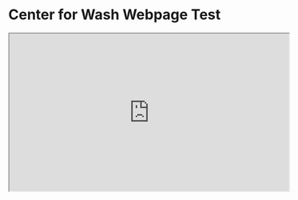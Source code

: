 # Center for Wash Webpage Test

<iframe width="560" height="315" title="Plot1" src="https://centforwash.github.io/test.html"></iframe>  

